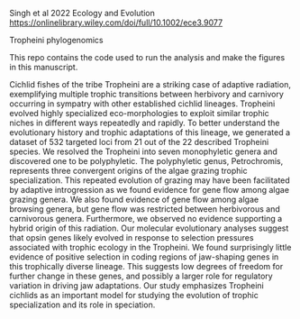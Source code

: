 Singh et al 2022 Ecology and Evolution 
https://onlinelibrary.wiley.com/doi/full/10.1002/ece3.9077

Tropheini phylogenomics

This repo contains the code used to run the analysis and make the figures in this manuscript.

Cichlid fishes of the tribe Tropheini are a striking case of adaptive radiation, exemplifying multiple trophic transitions between herbivory and carnivory occurring in sympatry with other established cichlid lineages. Tropheini evolved highly specialized eco-morphologies to exploit similar trophic niches in different ways repeatedly and rapidly. To better understand the evolutionary history and trophic adaptations of this lineage, we generated a dataset of 532 targeted loci from 21 out of the 22 described Tropheini species. We resolved the Tropheini into seven monophyletic genera and discovered one to be polyphyletic. The polyphyletic genus, Petrochromis, represents three convergent origins of the algae grazing trophic specialization. This repeated evolution of grazing may have been facilitated by adaptive introgression as we found evidence for gene flow among algae grazing genera. We also found evidence of gene flow among algae browsing genera, but gene flow was restricted between herbivorous and carnivorous genera. Furthermore, we observed no evidence supporting a hybrid origin of this radiation. Our molecular evolutionary analyses suggest that opsin genes likely evolved in response to selection pressures associated with trophic ecology in the Tropheini. We found surprisingly little evidence of positive selection in coding regions of jaw-shaping genes in this trophically diverse lineage. This suggests low degrees of freedom for further change in these genes, and possibly a larger role for regulatory variation in driving jaw adaptations. Our study emphasizes Tropheini cichlids as an important model for studying the evolution of trophic specialization and its role in speciation.
